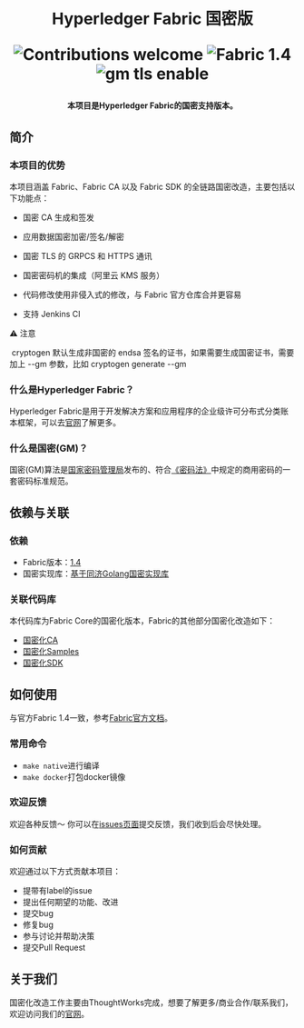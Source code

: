 <h1 align="center">
  <br>
  Hyperledger Fabric 国密版
  <br>
  <p align="center">
    <img src="https://img.shields.io/badge/contributions-welcome-orange.svg" alt="Contributions welcome">
    <img src="https://img.shields.io/badge/Fabric-1.4-blue" alt="Fabric 1.4">
    <img src="https://img.shields.io/badge/GM-enable-green" alt="gm tls enable">
  </p>
</h1>
<h4 align="center">本项目是Hyperledger Fabric的国密支持版本。</h4>

## 简介

### 本项目的优势
本项目涵盖 Fabric、Fabric CA 以及 Fabric SDK 的全链路国密改造，主要包括以下功能点：
* 国密 CA 生成和签发

* 应用数据国密加密/签名/解密

* 国密 TLS 的 GRPCS 和 HTTPS 通讯

* 国密密码机的集成（阿里云 KMS 服务）

* 代码修改使用非侵入式的修改，与 Fabric 官方仓库合并更容易

* 支持 Jenkins CI

  

⚠️ 注意

​	cryptogen 默认生成非国密的 endsa 签名的证书，如果需要生成国密证书，需要加上 --gm 参数，比如 cryptogen generate --gm

### 什么是Hyperledger Fabric？

Hyperledger Fabric是用于开发解决方案和应用程序的企业级许可分布式分类账本框架，可以去[官网](https://www.hyperledger.org/use/fabric)了解更多。

### 什么是国密(GM)？
国密(GM)算法是[国家密码管理局](https://www.oscca.gov.cn/)发布的、符合[《密码法》](http://www.npc.gov.cn/npc/c30834/201910/6f7be7dd5ae5459a8de8baf36296bc74.shtml)中规定的商用密码的一套密码标准规范。

## 依赖与关联

### 依赖
* Fabric版本：[1.4](https://github.com/hyperledger/fabric/tree/release-1.4)
* 国密实现库：[基于同济Golang国密实现库](https://github.com/Hyperledger-TWGC/tjfoc-gm)

### 关联代码库
本代码库为Fabric Core的国密化版本，Fabric的其他部分国密化改造如下：
* [国密化CA](https://github.com/tw-bc-group/fabric-ca)
* [国密化Samples](https://github.com/tw-bc-group/fabric-samples)
* [国密化SDK](https://github.com/tw-bc-group/fabric-sdk-go)

## 如何使用
与官方Fabric 1.4一致，参考[Fabric官方文档](https://wiki.hyperledger.org/display/fabric)。

### 常用命令
* `make native`进行编译
* `make docker`打包docker镜像

### 欢迎反馈
欢迎各种反馈～ 你可以在[issues页面](https://github.com/tw-bc-group/fabric/issues)提交反馈，我们收到后会尽快处理。

### 如何贡献
欢迎通过以下方式贡献本项目：

* 提带有label的issue
* 提出任何期望的功能、改进
* 提交bug
* 修复bug
* 参与讨论并帮助决策
* 提交Pull Request

## 关于我们
国密化改造工作主要由ThoughtWorks完成，想要了解更多/商业合作/联系我们，欢迎访问我们的[官网](https://blockchain.thoughtworks.cn/)。
